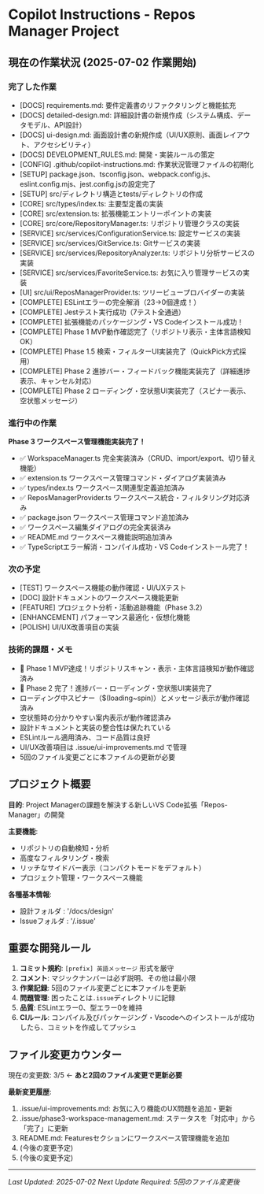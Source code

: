 # Copilot Instructions - Repos Manager Project

## 現在の作業状況 (2025-07-02 作業開始)

### 完了した作業

- [DOCS] requirements.md: 要件定義書のリファクタリングと機能拡充
- [DOCS] detailed-design.md: 詳細設計書の新規作成（システム構成、データモデル、API設計）
- [DOCS] ui-design.md: 画面設計書の新規作成（UI/UX原則、画面レイアウト、アクセシビリティ）
- [DOCS] DEVELOPMENT_RULES.md: 開発・実装ルールの策定
- [CONFIG] .github/copilot-instructions.md: 作業状況管理ファイルの初期化
- [SETUP] package.json、tsconfig.json、webpack.config.js、eslint.config.mjs、jest.config.jsの設定完了
- [SETUP] src/ディレクトリ構造とtests/ディレクトリの作成
- [CORE] src/types/index.ts: 主要型定義の実装
- [CORE] src/extension.ts: 拡張機能エントリーポイントの実装
- [CORE] src/core/RepositoryManager.ts: リポジトリ管理クラスの実装
- [SERVICE] src/services/ConfigurationService.ts: 設定サービスの実装
- [SERVICE] src/services/GitService.ts: Gitサービスの実装
- [SERVICE] src/services/RepositoryAnalyzer.ts: リポジトリ分析サービスの実装
- [SERVICE] src/services/FavoriteService.ts: お気に入り管理サービスの実装
- [UI] src/ui/ReposManagerProvider.ts: ツリービュープロバイダーの実装
- [COMPLETE] ESLintエラーの完全解消（23→0個達成！）
- [COMPLETE] Jestテスト実行成功（7テスト全通過）
- [COMPLETE] 拡張機能のパッケージング・VS Codeインストール成功！
- [COMPLETE] Phase 1 MVP動作確認完了（リポジトリ表示・主体言語検知OK）
- [COMPLETE] Phase 1.5 検索・フィルターUI実装完了（QuickPick方式採用）
- [COMPLETE] Phase 2 進捗バー・フィードバック機能実装完了（詳細進捗表示、キャンセル対応）
- [COMPLETE] Phase 2 ローディング・空状態UI実装完了（スピナー表示、空状態メッセージ）

### 進行中の作業

**Phase 3 ワークスペース管理機能実装完了！**

- ✅ WorkspaceManager.ts 完全実装済み（CRUD、import/export、切り替え機能）
- ✅ extension.ts ワークスペース管理コマンド・ダイアログ実装済み
- ✅ types/index.ts ワークスペース関連型定義追加済み
- ✅ ReposManagerProvider.ts ワークスペース統合・フィルタリング対応済み
- ✅ package.json ワークスペース管理コマンド追加済み
- ✅ ワークスペース編集ダイアログの完全実装済み
- ✅ README.md ワークスペース機能説明追加済み
- ✅ TypeScriptエラー解消・コンパイル成功・VS Codeインストール完了！

### 次の予定

- [TEST] ワークスペース機能の動作確認・UI/UXテスト
- [DOC] 設計ドキュメントのワークスペース機能更新
- [FEATURE] プロジェクト分析・活動追跡機能（Phase 3.2）
- [ENHANCEMENT] パフォーマンス最適化・仮想化機能
- [POLISH] UI/UX改善項目の実装

### 技術的課題・メモ

- 🎉 Phase 1 MVP達成！リポジトリスキャン・表示・主体言語検知が動作確認済み
- 🎉 Phase 2 完了！進捗バー・ローディング・空状態UI実装完了
- ローディング中スピナー（$(loading~spin)）とメッセージ表示が動作確認済み
- 空状態時の分かりやすい案内表示が動作確認済み
- 設計ドキュメントと実装の整合性は保たれている
- ESLintルール適用済み、コード品質は良好
- UI/UX改善項目は .issue/ui-improvements.md で管理
- 5回のファイル変更ごとに本ファイルの更新が必要

## プロジェクト概要

**目的**: Project Managerの課題を解決する新しいVS Code拡張「Repos-Manager」の開発

**主要機能**:
- リポジトリの自動検知・分析
- 高度なフィルタリング・検索
- リッチなサイドバー表示（コンパクトモードをデフォルト）
- プロジェクト管理・ワークスペース機能

**各種基本情報**:
- 設計フォルダ : '/docs/design'
- Issueフォルダ : '/.issue'

## 重要な開発ルール

1. **コミット規約**: `[prefix] 英語メッセージ` 形式を厳守
2. **コメント**: マジックナンバーは必ず説明、その他は最小限
3. **作業記録**: 5回のファイル変更ごとに本ファイルを更新
4. **問題管理**: 困ったことは`.issue`ディレクトリに記録
5. **品質**: ESLintエラー0、型エラー0を維持
6. **CIルール**: コンパイル及びパッケージング・Vscodeへのインストールが成功したら、コミットを作成してプッシュ

## ファイル変更カウンター

現在の変更数: 3/5 ← **あと2回のファイル変更で更新必要**

**最新変更履歴**:
1. .issue/ui-improvements.md: お気に入り機能のUX問題を追加・更新
2. .issue/phase3-workspace-management.md: ステータスを「対応中」から「完了」に更新
3. README.md: Featuresセクションにワークスペース管理機能を追加
4. (今後の変更予定)
5. (今後の変更予定)

---
*Last Updated: 2025-07-02*
*Next Update Required: 5回のファイル変更後*
